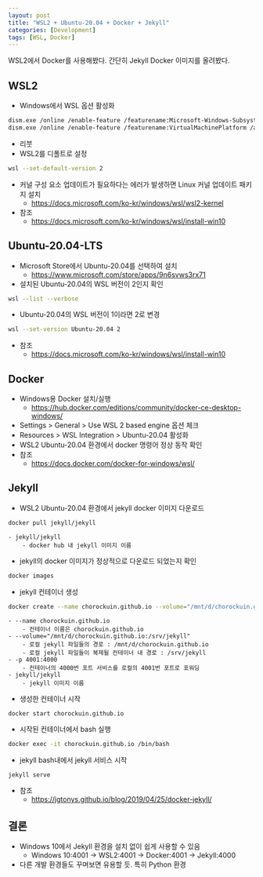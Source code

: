 ```yaml
---
layout: post
title: "WSL2 + Ubuntu-20.04 + Docker + Jekyll"
categories: [Development]
tags: [WSL, Docker]
---
```


WSL2에서 Docker를 사용해봤다. 간단히 Jekyll Docker 이미지를 올려봤다.

## WSL2
- Windows에서 WSL 옵션 활성화
```bash
dism.exe /online /enable-feature /featurename:Microsoft-Windows-Subsystem-Linux /all /norestart
dism.exe /online /enable-feature /featurename:VirtualMachinePlatform /all /norestart
```
- 리붓
- WSL2를 디폴트로 설정
```bash
wsl --set-default-version 2
```
- 커널 구성 요소 업데이트가 필요하다는 에러가 발생하면 Linux 커널 업데이트 패키지 설치
	- <https://docs.microsoft.com/ko-kr/windows/wsl/wsl2-kernel>
- 참조
	- <https://docs.microsoft.com/ko-kr/windows/wsl/install-win10>

## Ubuntu-20.04-LTS
- Microsoft Store에서 Ubuntu-20.04를 선택하여 설치
	- <https://www.microsoft.com/store/apps/9n6svws3rx71>
- 설치된 Ubuntu-20.04의 WSL 버전이 2인지 확인
```bash
wsl --list --verbose
```
- Ubuntu-20.04의 WSL 버전이 1이라면 2로 변경
```bash
wsl --set-version Ubuntu-20.04 2
```
- 참조
	- <https://docs.microsoft.com/ko-kr/windows/wsl/install-win10>

## Docker
- Windows용 Docker 설치/실행
	- <https://hub.docker.com/editions/community/docker-ce-desktop-windows/>
- Settings > General > Use WSL 2 based engine 옵션 체크
- Resources > WSL Integration > Ubuntu-20.04 활성화
- WSL2 Ubuntu-20.04 환경에서 docker 명령어 정상 동작 확인
- 참조
	- <https://docs.docker.com/docker-for-windows/wsl/>

## Jekyll
- WSL2 Ubuntu-20.04 환경에서 jekyll docker 이미지 다운로드
```bash
docker pull jekyll/jekyll
```
	- jekyll/jekyll
		- docker hub 내 jekyll 이미지 이름
- jekyll의 docker 이미지가 정상적으로 다운로드 되었는지 확인
```bash
docker images
```
- jekyll 컨테이너 생성
```bash
docker create --name chorockuin.github.io --volume="/mnt/d/chorockuin.github.io:/srv/jekyll" -p 4001:4000 jekyll/jekyll
```
	- --name chorockuin.github.io
		- 컨테이너 이름은 chorockuin.github.io
	- --volume="/mnt/d/chorockuin.github.io:/srv/jekyll"
		- 로컬 jekyll 파일들의 경로 : /mnt/d/chorockuin.github.io
		- 로컬 jekyll 파일들이 복제될 컨테이너 내 경로 : /srv/jekyll
	- -p 4001:4000
		- 컨테이너의 4000번 포트 서비스를 로컬의 4001번 포트로 포워딩
	- jekyll/jekyll
		- jekyll 이미지 이름
- 생성한 컨테이너 시작
```bash
docker start chorockuin.github.io
```
- 시작된 컨테이너에서 bash 실행
```bash
docker exec -it chorockuin.github.io /bin/bash
```
- jekyll bash내에서 jekyll 서비스 시작
````
jekyll serve
````
- 참조
	- <https://jgtonys.github.io/blog/2019/04/25/docker-jekyll/>

## 결론
- Windows 10에서 Jekyll 환경을 설치 없이 쉽게 사용할 수 있음
	- Windows 10:4001 → WSL2:4001 → Docker:4001 → Jekyll:4000
- 다른 개발 환경들도 꾸며보면 유용할 듯. 특히 Python 환경